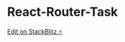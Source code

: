# React-Router-Task

[Edit on StackBlitz ⚡️](https://stackblitz.com/edit/stackblitz-starters-c4lfsr)